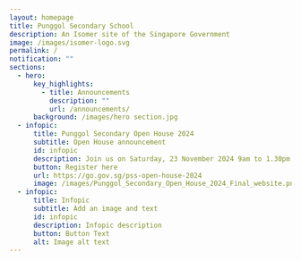 ```yaml
---
layout: homepage
title: Punggol Secondary School
description: An Isomer site of the Singapore Government
image: /images/isomer-logo.svg
permalink: /
notification: ""
sections:
  - hero:
      key_highlights:
        - title: Announcements
          description: ""
          url: /announcements/
      background: /images/hero section.jpg
  - infopic:
      title: Punggol Secondary Open House 2024
      subtitle: Open House announcement
      id: infopic
      description: Join us on Saturday, 23 November 2024 9am to 1.30pm
      button: Register here
      url: https://go.gov.sg/pss-open-house-2024
      image: /images/Punggol_Secondary_Open_House_2024_Final_website.png
  - infopic:
      title: Infopic
      subtitle: Add an image and text
      id: infopic
      description: Infopic description
      button: Button Text
      alt: Image alt text
---
```

